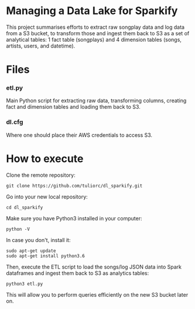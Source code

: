 # Managing a Data Lake for Sparkify

This project summarises efforts to extract raw songplay data and log data from a S3 bucket, to transform those and ingest them back to S3 as a set of analytical tables: 1 fact table (songplays) and 4 dimension tables (songs, artists, users, and datetime). 

# Files

### etl.py
Main Python script for extracting raw data, transforming columns, creating fact and dimension tables and loading them back to S3.

### dl.cfg
Where one should place their AWS credentials to access S3.

# How to execute

Clone the remote repository:
```
git clone https://github.com/tuliorc/dl_sparkify.git
```

Go into your new local repository:
```
cd dl_sparkify
```

Make sure you have Python3 installed in your computer:
```
python -V
```

In case you don't, install it:
```
sudo apt-get update
sudo apt-get install python3.6
```
Then, execute the ETL script to load the songs/log JSON data into Spark dataframes and ingest them back to S3 as analytics tables:
```
python3 etl.py
```
This will allow you to perform queries efficiently on the new S3 bucket later on.
